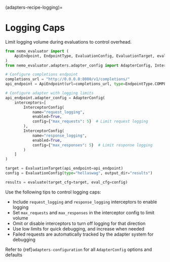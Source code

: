 <!-- markdownlint-disable MD012 MD041 -->
(adapters-recipe-logging)=

# Logging Caps

Limit logging volume during evaluations to control overhead.

```python
from nemo_evaluator import (
    ApiEndpoint, EndpointType, EvaluationConfig, EvaluationTarget, evaluate
)
from nemo_evaluator.adapters.adapter_config import AdapterConfig, InterceptorConfig

# Configure completions endpoint
completions_url = "http://0.0.0.0:8080/v1/completions/"
api_endpoint = ApiEndpoint(url=completions_url, type=EndpointType.COMPLETIONS, model_id="megatron_model")

# Configure adapter with logging limits
api_endpoint.adapter_config = AdapterConfig(
    interceptors=[
        InterceptorConfig(
            name="request_logging",
            enabled=True,
            config={"max_requests": 5}  # Limit request logging
        ),
        InterceptorConfig(
            name="response_logging",
            enabled=True,
            config={"max_responses": 5}  # Limit response logging
        )
    ]
)

target = EvaluationTarget(api_endpoint=api_endpoint)
config = EvaluationConfig(type="hellaswag", output_dir="results")

results = evaluate(target_cfg=target, eval_cfg=config)
```

Use the following tips to control logging caps:

- Include `request_logging` and `response_logging` interceptors to enable logging
- Set `max_requests` and `max_responses` in the interceptor config to limit volume
- Omit or disable interceptors to turn off logging for that direction
- Use low limits for quick debugging, and increase when needed
- Failed requests are automatically tracked by the adapter system for debugging

Refer to {ref}`adapters-configuration` for all `AdapterConfig` options and defaults


